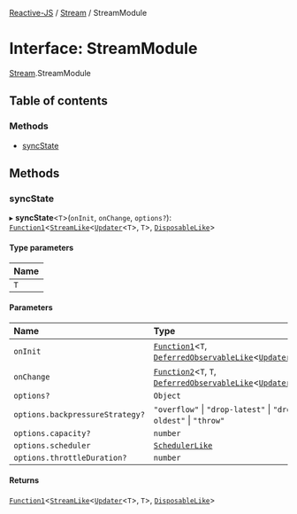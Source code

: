[Reactive-JS](../README.md) / [Stream](../modules/Stream.md) / StreamModule

# Interface: StreamModule

[Stream](../modules/Stream.md).StreamModule

## Table of contents

### Methods

- [syncState](Stream.StreamModule.md#syncstate)

## Methods

### syncState

▸ **syncState**<`T`\>(`onInit`, `onChange`, `options?`): [`Function1`](../modules/functions.md#function1)<[`StreamLike`](types.StreamLike.md)<[`Updater`](../modules/functions.md#updater)<`T`\>, `T`\>, [`DisposableLike`](types.DisposableLike.md)\>

#### Type parameters

| Name |
| :------ |
| `T` |

#### Parameters

| Name | Type |
| :------ | :------ |
| `onInit` | [`Function1`](../modules/functions.md#function1)<`T`, [`DeferredObservableLike`](types.DeferredObservableLike.md)<[`Updater`](../modules/functions.md#updater)<`T`\>\>\> |
| `onChange` | [`Function2`](../modules/functions.md#function2)<`T`, `T`, [`DeferredObservableLike`](types.DeferredObservableLike.md)<[`Updater`](../modules/functions.md#updater)<`T`\>\>\> |
| `options?` | `Object` |
| `options.backpressureStrategy?` | ``"overflow"`` \| ``"drop-latest"`` \| ``"drop-oldest"`` \| ``"throw"`` |
| `options.capacity?` | `number` |
| `options.scheduler` | [`SchedulerLike`](types.SchedulerLike.md) |
| `options.throttleDuration?` | `number` |

#### Returns

[`Function1`](../modules/functions.md#function1)<[`StreamLike`](types.StreamLike.md)<[`Updater`](../modules/functions.md#updater)<`T`\>, `T`\>, [`DisposableLike`](types.DisposableLike.md)\>
